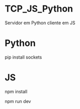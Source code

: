 # TCP_JS_Python
Servidor em Python cliente em JS

# Python
pip install sockets

# JS
npm install

npm run dev
